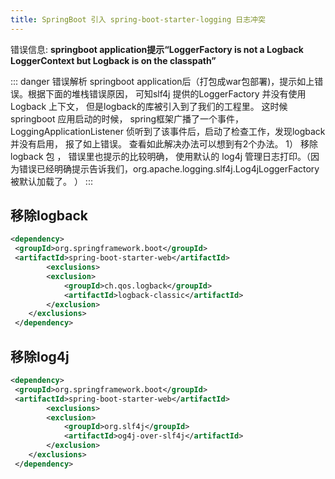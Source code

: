 ```yaml
---
title: SpringBoot 引入 spring-boot-starter-logging 日志冲突
---
```

错误信息: **springboot application提示“LoggerFactory is not a Logback LoggerContext but Logback is on the classpath”**

::: danger 错误解析
springboot application后（打包成war包部署)，提示如上错误。根据下面的堆栈错误原因， 可知slf4j 提供的LoggerFactory 并没有使用Logback 上下文， 但是logback的库被引入到了我们的工程里。 这时候springboot 应用启动的时候， spring框架广播了一个事件， LoggingApplicationListener 侦听到了该事件后，启动了检查工作，发现logback并没有启用， 报了如上错误。 查看如此解决办法可以想到有2个办法。 1）  移除logback 包 ， 错误里也提示的比较明确， 使用默认的 log4j 管理日志打印。（因为错误已经明确提示告诉我们，org.apache.logging.slf4j.Log4jLoggerFactory 被默认加载了。 ） 
:::
## 移除logback
```xml 
<dependency>
 <groupId>org.springframework.boot</groupId>
 <artifactId>spring-boot-starter-web</artifactId>
        <exclusions>
        <exclusion>
            <groupId>ch.qos.logback</groupId>
            <artifactId>logback-classic</artifactId>
        </exclusion>
    </exclusions>
 </dependency>
```
## 移除log4j
```xml 
<dependency>
 <groupId>org.springframework.boot</groupId>
 <artifactId>spring-boot-starter-web</artifactId>
        <exclusions>
        <exclusion>
            <groupId>org.slf4j</groupId>
            <artifactId>og4j-over-slf4j</artifactId>
        </exclusion>
    </exclusions>
 </dependency>
```